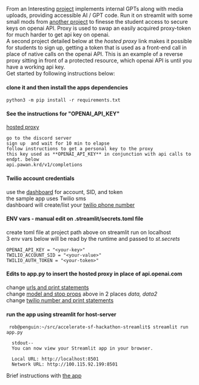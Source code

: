 From an Interesting [project](https://github.com/elizabethsiegle/accelerate-sf-hackathon-streamlit)  implements internal GPTs along with media uploads, providing accessible AI / GPT code. Run it on streamlit with some small mods from [another project](https://github.com/PawanOsman/ChatGPT/tree/main#use-our-hosted-api-reverse-proxy) to finesse the student access to secure keys on openai API.  Proxy is used to swap an easily acquired proxy-token for much harder to get api key on openai.   
A second project detailed below at the *hosted proxy* link makes it possible for students to sign up, getting a token that is used as a front-end call in place of native calls on the openai API. This is an example of a reverse proxy sitting in front of a protected resource, which openai API is until you have a working api key.   
Get started by following instructions below: 

#### clone it and then install the apps dependencies 
```
python3 -m pip install -r requirements.txt
```

#### See the instructions for  "OPENAI_API_KEY"
[hosted proxy](https://github.com/PawanOsman/ChatGPT/tree/main#use-our-hosted-api-reverse-proxy)  
```
go to the discord server
sign up  and wait for 10 min to elapse  
follow instructions to get a personal key to the proxy
this key used as **OPENAI_API_KEY** in conjunction with api calls to endpt. below  
api.pawan.krd/v1/completions  
```
#### Twilio account credentials
use the [dashboard](https://console.twilio.com/us1/account/keys-credentials/api-keys) for account, SID, and token  
the sample app uses Twilio sms  
dashboard will create/list your [twilio phone number](https://console.twilio.com/us1/develop/phone-numbers/manage/incoming)  
#### ENV vars - manual edit on .streamlit/secrets.toml file
create toml file at project path above
on streamlit run on localhost  
3 env vars below will be read by the runtime and passed to *st.secrets*
```
OPENAI_API_KEY = "<your-key>"
TWILIO_ACCOUNT_SID = "<your-value>"
TWILIO_AUTH_TOKEN = "<your-token>"
```
#### Edits to app.py to insert the hosted proxy in place of api.openai.com 
change [urls and print statements](https://github.com/rowntreerob/demo311/blob/master/public/dif_1.png)  
change [model and stop props](https://github.com/rowntreerob/demo311/blob/master/public/dif_2.png)
above in 2 places *data, data2*  
change [twilio number and print statements](https://github.com/rowntreerob/demo311/blob/master/public/dif_3.png)  
#### run the app using streamlit for host-server  
```
 rob@penguin:~/src/accelerate-sf-hackathon-streamlit$ streamlit run app.py  
```
```
  stdout--
  You can now view your Streamlit app in your browser.

  Local URL: http://localhost:8501
  Network URL: http://100.115.92.199:8501 
  ```
     
   
Brief instructions with [the app](https://youtu.be/kYDMzAhe8dw)   	
